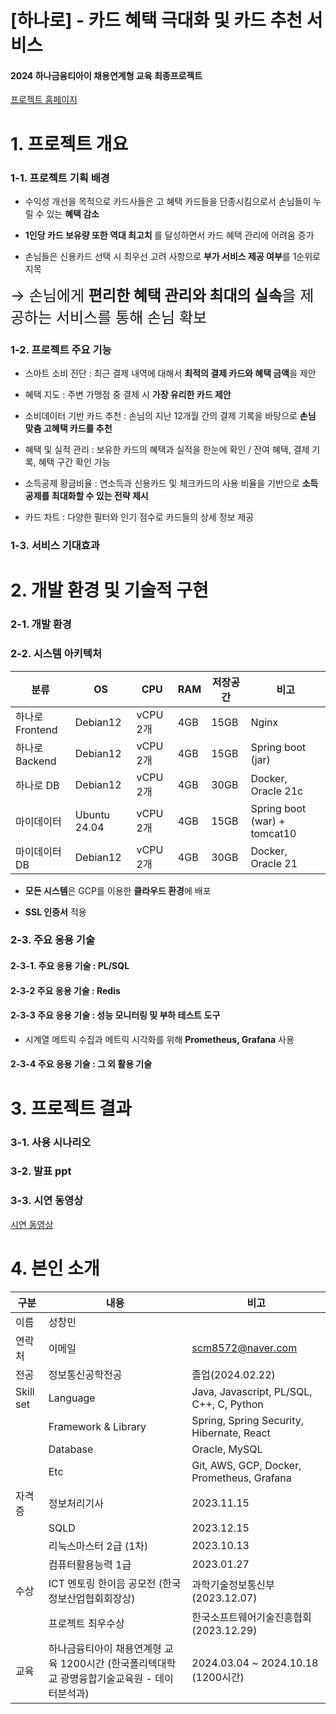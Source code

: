 # [하나로] - 카드 혜택 극대화 및 카드 추천 서비스

#### 2024 하나금융티아이 채용연계형 교육 최종프로젝트

[프로젝트 홈페이지](https://hana-ro.site)

# 1. 프로젝트 개요

### 1-1. 프로젝트 기획 배경

- 수익성 개선을 목적으로 카드사들은 고 혜택 카드들을 단종시킴으로서 손님들이 누릴 수 있는 <strong>혜택 감소</strong>

- <strong>1인당 카드 보유량 또한 역대 최고치 </strong>를 달성하면서 카드 혜택 관리에 어려움 증가

- 손님들은 신용카드 선택 시 최우선 고려 사항으로 <strong>부가 서비스 제공 여부</strong>를 1순위로 지목

<span style="font-size: 24px;">&rarr; 손님에게 <strong>편리한 혜택 관리와 최대의 실속</strong>을 제공하는 서비스를 통해 손님 확보</span>

### 1-2. 프로젝트 주요 기능

- 스마트 소비 진단 : 최근 결제 내역에 대해서 <strong>최적의 결제 카드와 혜택 금액</strong>을 제안

- 혜택 지도 : 주변 가맹점 중 결제 시 <strong>가장 유리한 카드 제안</strong>

- 소비데이터 기반 카드 추천 : 손님의 지난 12개월 간의 결제 기록을 바탕으로 <strong>손님 맞춤 고혜택 카드를 추천</strong>

- 혜택 및 실적 관리 : 보유한 카드의 혜택과 실적을 한눈에 확인 / 잔여 혜택, 결제 기록, 혜택 구간 확인 가능

- 소득공제 황금비율 : 연소득과 신용카드 및 체크카드의 사용 비율을 기반으로 <strong>소득공제를 최대화할 수 있는 전략 제시</strong>

- 카드 차트 : 다양한 필터와 인기 점수로 카드들의 상세 정보 제공

### 1-3. 서비스 기대효과

# 2. 개발 환경 및 기술적 구현

### 2-1. 개발 환경

### 2-2. 시스템 아키텍처

| 분류            | OS           | CPU      | RAM | 저장공간 | 비고                         |
| --------------- | ------------ | -------- | --- | -------- | ---------------------------- |
| 하나로 Frontend | Debian12     | vCPU 2개 | 4GB | 15GB     | Nginx                        |
| 하나로 Backend  | Debian12     | vCPU 2개 | 4GB | 15GB     | Spring boot (jar)            |
| 하나로 DB       | Debian12     | vCPU 2개 | 4GB | 30GB     | Docker, Oracle 21c           |
| 마이데이터      | Ubuntu 24.04 | vCPU 2개 | 4GB | 15GB     | Spring boot (war) + tomcat10 |
| 마이데이터 DB   | Debian12     | vCPU 2개 | 4GB | 30GB     | Docker, Oracle 21            |

- <strong>모든 시스템</strong>은 GCP를 이용한 <strong>클라우드 환경</strong>에 배포

- <strong> SSL 인증서</strong> 적용

### 2-3. 주요 응용 기술

#### 2-3-1. 주요 응용 기술 : PL/SQL

#### 2-3-2 주요 응용 기술 : Redis

#### 2-3-3 주요 응용 기술 : 성능 모니터링 및 부하 테스트 도구

- 시계열 메트릭 수집과 메트릭 시각화를 위해 <strong>Prometheus, Grafana</strong> 사용

#### 2-3-4 주요 응용 기술 : 그 외 활용 기술

# 3. 프로젝트 결과

### 3-1. 사용 시나리오

### 3-2. 발표 ppt

### 3-3. 시연 동영상

<a href="https://">시연 동영상</a><br/>

# 4. 본인 소개

| 구분      | 내용                                                                                         | 비고                                       |
| --------- | -------------------------------------------------------------------------------------------- | ------------------------------------------ |
| 이름      | 성창민                                                                                       |                                            |
| 연락처    | 이메일                                                                                       | scm8572@naver.com                          |
| 전공      | 정보통신공학전공                                                                             | 졸업(2024.02.22)                           |
| Skill set | Language                                                                                     | Java, Javascript, PL/SQL, C++, C, Python   |
|           | Framework & Library                                                                          | Spring, Spring Security, Hibernate, React  |
|           | Database                                                                                     | Oracle, MySQL                              |
|           | Etc                                                                                          | Git, AWS, GCP, Docker, Prometheus, Grafana |
| 자격증    | 정보처리기사                                                                                 | 2023.11.15                                 |
|           | SQLD                                                                                         | 2023.12.15                                 |
|           | 리눅스마스터 2급 (1차)                                                                       | 2023.10.13                                 |
|           | 컴퓨터활용능력 1급                                                                           | 2023.01.27                                 |
| 수상      | ICT 멘토링 한이음 공모전 (한국정보산업협회회장상)                                            | 과학기술정보통신부 (2023.12.07)            |
|           | 프로젝트 최우수상                                                                            | 한국소프트웨어기술진흥협회 (2023.12.29)    |
| 교육      | 하나금융티아이 채용연계형 교육 1200시간 (한국폴리텍대학교 광명융합기술교육원 - 데이터분석과) | 2024.03.04 ~ 2024.10.18 (1200시간)         |
